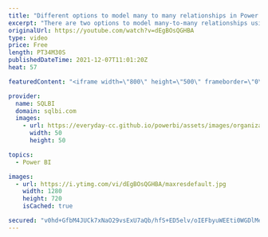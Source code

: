 ```yaml
---
title: "Different options to model many to many relationships in Power BI and Tabular"
excerpt: "There are two options to model many-to-many relationships using Tabular and Power BI: you can use either a regular bidirectional filter relationship, or a limited unidirectional relationship. In this video, we compare the performance of both options.\r Article and download: {short_related_link}?aff=yt"
originalUrl: https://youtube.com/watch?v=dEgBOsQGHBA
type: video
price: Free
length: PT34M30S
publishedDateTime: 2021-12-07T11:01:20Z
heat: 57

featuredContent: "<iframe width=\"800\" height=\"500\" frameborder=\"0\" src=\"https://www.youtube.com/embed/dEgBOsQGHBA\" allow=\"accelerometer; autoplay; encrypted-media; gyroscope; picture-in-picture\" allowfullscreen></iframe>"

provider:
  name: SQLBI
  domain: sqlbi.com
  images:
    - url: https://everyday-cc.github.io/powerbi/assets/images/organizations/sqlbi.com-50x50.jpg
      width: 50
      height: 50

topics:
  - Power BI

images:
  - url: https://i.ytimg.com/vi/dEgBOsQGHBA/maxresdefault.jpg
    width: 1280
    height: 720
    isCached: true

secured: "v0hd+GfbM4JUCk7xNaO29vsExU7aQb/hfS+ED5elv/oIEFbyuWEEti0WGDlMecv2sytMMnYTTOJKRD9niO+yIN0/f6kaDlKEo0rGjox4+59SaoS647ymdZ5Utt8tOHp32cI2l1zTF0akTv7ufhncRU0P80JSYb0tt4VSetjJ1VmMilDmsJKAF1LWrUFgmvL1tOrNglDcYIgJqHFX9o/mbk0aMaSils7dfiNC8JU0LEN+IoobSnLyByNMswl+4a6/K8zUjZ1EIgacfUTFvVIoGLqiXmaDwebvCTAuRgoB9NJmCwcFkp43+HwctxixO/luwr0ymAU0RRlnEmE1PGH75ewCiJiRpP6JKy6tKNIrkM2/UvAwHnkltN882b2M0dXpIk9Vd+7v0OYSIAXQmAFmncSijRZ012wIl2B/RaLnWdE=;mnEuaMN+vDQ6MjXaxrdBww=="
---
```


